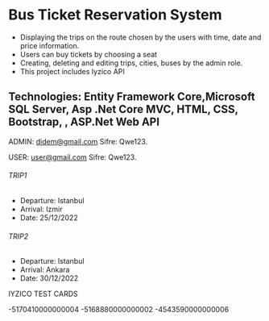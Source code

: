 # Bus Ticket Reservation System

- Displaying the trips on the route chosen by the users with time, date and price information.
- Users can buy tickets by choosing a seat
- Creating, deleting and editing trips, cities, buses by the admin role.
- This project includes Iyzico API

## **Technologies:** Entity Framework Core,Microsoft SQL Server, Asp .Net Core MVC, HTML, CSS, Bootstrap, , ASP.Net Web API

ADMIN: didem@gmail.com
Sifre: Qwe123.

USER: user@gmail.com
Sifre: Qwe123.

###### TRIP1
- Departure: Istanbul
- Arrival: Izmir
- Date: 25/12/2022


###### TRIP2
- Departure: Istanbul
- Arrival: Ankara
- Date: 30/12/2022

IYZICO TEST CARDS

-5170410000000004
-5168880000000002
-4543590000000006
